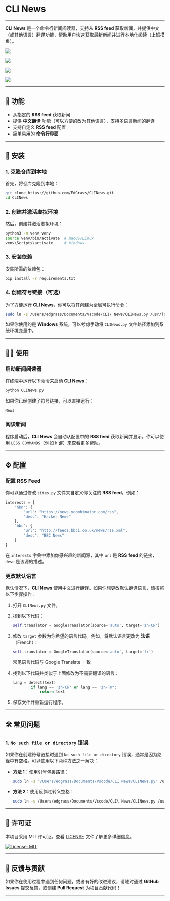 
# CLI News

---

**CLI News** 是一个命令行新闻阅读器，支持从 **RSS feed** 获取新闻，并提供中文（或其他语言）翻译功能，帮助用户快速获取最新新闻并进行本地化阅读（上班摸鱼）。

![](https://i.imgur.com/1najcuy.png)

![](https://i.imgur.com/ydxAA7H.png)

![](https://i.imgur.com/hnDCSWP.png)

![](https://i.imgur.com/wyZgwnq.png)

---

## 📜 功能

- 从指定的 **RSS feed** 获取新闻
- 提供 **中文翻译** 功能（可以方便的改为其他语言），支持多语言新闻的翻译
- 支持自定义 **RSS feed** 配置
- 简单易用的 **命令行界面**

---

## 🚀 安装

### 1. 克隆仓库到本地

首先，将仓库克隆到本地：

```sh
git clone https://github.com/EdGrass/CLINews.git
cd CLINews
```

### 2. 创建并激活虚拟环境

然后，创建并激活虚拟环境：

```sh
python3 -m venv venv
source venv/bin/activate  # macOS/Linux
venv\Scripts\activate     # Windows
```

### 3. 安装依赖

安装所需的依赖包：

```sh
pip install -r requirements.txt
```

### 4. 创建符号链接（可选）

为了方便运行 **CLI News**，你可以将其创建为全局可执行命令：

```sh
sudo ln -s /Users/edgrass/Documents/Vscode/CLI\ News/CLINews.py /usr/local/bin/News
```

如果你使用的是 **Windows** 系统，可以考虑手动将 `CLINews.py` 文件路径添加到系统环境变量中。

---

## 🧑‍💻 使用

### 启动新闻阅读器

在终端中运行以下命令来启动 **CLI News**：

```sh
python CLINews.py
```

如果你已经创建了符号链接，可以直接运行：

```sh
News
```

### 阅读新闻

程序启动后，**CLI News** 会自动从配置中的 **RSS feed** 获取新闻并显示。你可以使用 `LESS COMMANDS`（例如 `h` 键）来查看更多帮助。

---

## ⚙️ 配置

### 配置 RSS Feed

你可以通过修改 `sites.py` 文件来自定义你关注的 **RSS feed**。例如：

```python
interests = {
    "hkn": {
        "url": "https://news.ycombinator.com/rss",
        "desc": "Hacker News"
    },
    "bbc": {
        "url": "http://feeds.bbci.co.uk/news/rss.xml",
        "desc": "BBC News"
    }
}
```

在 `interests` 字典中添加你感兴趣的新闻源，其中 `url` 是 **RSS feed** 的链接，`desc` 是该源的描述。

### 更改默认语言

默认情况下，**CLI News** 使用中文进行翻译。如果你想更改默认翻译语言，请按照以下步骤操作：

1. 打开 `CLINews.py` 文件。

2. 找到以下代码：

    ```python
    self.translator = GoogleTranslator(source='auto', target='zh-CN')
    ```

3. 修改 `target` 参数为你希望的语言代码。例如，将默认语言更改为 **法语**（French）：

    ```python
    self.translator = GoogleTranslator(source='auto', target='fr')
    ```

    常见语言代码与 Google Translate 一致

4. 找到以下代码并类似于上面修改为不需要翻译的语言：

	```python
	lang = detect(text)
            if lang == 'zh-CN' or lang == 'zh-TW':
                return text
	```

5. 保存文件并重新运行程序。

---

## 🛠️ 常见问题

### 1. `No such file or directory` 错误

如果你在创建符号链接时遇到 `No such file or directory` 错误，通常是因为路径中有空格。可以使用以下两种方法之一解决：

- **方法 1**：使用引号包裹路径：

  ```sh
  sudo ln -s "/Users/edgrass/Documents/Vscode/CLI News/CLINews.py" /usr/local/bin/News
  ```

- **方法 2**：使用反斜杠转义空格：

  ```sh
  sudo ln -s /Users/edgrass/Documents/Vscode/CLI\ News/CLINews.py /usr/local/bin/News
  ```

---

## 📄 许可证

本项目采用 MIT 许可证。查看 [LICENSE](LICENSE) 文件了解更多详细信息。

[![License: MIT](https://img.shields.io/badge/License-MIT-yellow.svg)](https://opensource.org/licenses/MIT)

---

## 💬 反馈与贡献

如果你在使用过程中遇到任何问题，或者有好的改进建议，请随时通过 **GitHub Issues** 提交反馈，或创建 **Pull Request** 为项目贡献代码！

---